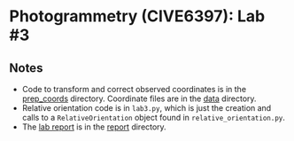 # Photogrammetry (CIVE6397): Lab #3

## Notes
* Code to transform and correct observed coordinates is in the [prep_coords](./prep_coords) directory. Coordinate files are in the [data](./data) directory.
* Relative orientation code is in `lab3.py`, which is just the creation and calls to a `RelativeOrientation` object found in `relative_orientation.py`.
* The [lab report](./report/report.md) is in the [report](./report) directory.